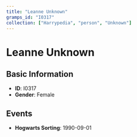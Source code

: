 ```yaml
---
title: "Leanne Unknown"
gramps_id: "I0317"
collection: ["Harrypedia", "person", "Unknown"]
---
```


# Leanne Unknown

## Basic Information

- **ID**: I0317
- **Gender**: Female

## Events

- **Hogwarts Sorting**: 1990-09-01

